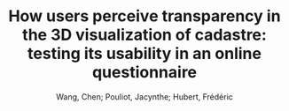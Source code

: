 ---
layout: technique
title: "How users perceive transparency in the 3D visualization of cadastre: testing its usability in an online questionnaire"
system_type: "False"
technique: "False"
design_study: "False"
evaluation: "True"
data: "False"
analysis: "False"
generation: "False"
curation_and_transformation: "False"
management: "False"
modeling: "False"
urban_analysis: "False"
visualization: "True"
sunlight_access: "False"
wind_ventilation: "False"
view_impact: "False"
energy: "False"
damage_and_disaster_management: "False"
climate: "False"
sound: "False"
property_cadastre: "True"
others: "False"
lookup: "False"
browse: "True"
locate: "False"
explore: "False"
identify: "True"
compare: "False"
summarize: "False"
distribution: "False"
trends: "False"
outliers: "False"
extremes: "False"
features: "False"
target_discovery: "False"
target_access: "True"
spatial_relation: "False"
buildings: "True"
streets: "False"
nature: "False"
uniform_discretization: "False"
structural_subdivision: "True"
univariate: "False"
multivariate: "False"
volumetric: "False"
temporal: "False"
sensing: "False"
statistical: "False"
simulation_based: "False"
learning_based: "False"
surveyed: "False"
site: "True"
block: "True"
multi_block: "False"
city: "False"
va_wo_model: "False"
post_model: "False"
model_integrated: "False"
assisted_models: "False"
overlay: "False"
embedded: "False"
linked: "False"
temporal_jx: "False"
spatial_jx: "False"
filter: "False"
aggregate: "False"
embed: "False"
glyphs: "False"
bar_charts: "False"
scatterplots: "False"
matrix: "False"
parallel_coordinates: "False"
map_2d: "False"
map_3d: "True"
walking: "False"
steering: "False"
selection_based: "False"
manipulation_based: "True"
distortion: "False"
ghosting: "True"
culling: "False"
birds_view: "False"
multi_view: "False"
assisted_steering: "False"
other: "False"
vr_cave: "False"
ar: "False"
desktop: "True"
mobile: "False"
case_study: "False"
user_study: "True"
statistical_evaluation: "False"
expert_interviews: "False"
key: "Z7Z5AB8U"
item_type: "journalArticle"
publication_year: "2017"
author: "Wang, Chen; Pouliot, Jacynthe; Hubert, Frédéric"
publication_title: "GeoInformatica"
isbn: "nan"
issn: "1384-6175, 1573-7624"
doi: "10.1007/s10707-016-0281-y"
url_paper: "http://link.springer.com/10.1007/s10707-016-0281-y"
abstract_note: "nan"
date_added: "2023-01-30 00:05:20"
date_modified: "2023-01-30 00:05:20"
access_date: "2023-01-30 00:05:20"
pages: "599-618"
num_pages: "nan"
issue: "3"
volume: "21.0"
number_of_volumes: "nan"
journal_abbreviation: "Geoinformatica"
short_title: "How users perceive transparency in the 3D visualization of cadastre"
series: "nan"
series_number: "nan"
series_text: "nan"
series_title: "nan"
publisher: "nan"
place: "nan"
language: "en"
rights: "nan"
type: "nan"
archive: "nan"
archive_location: "nan"
library_catalog: "DOI.org (Crossref)"
call_number: "nan"
extra: "nan"
notes: "nan"
link_attachments: "nan"
manual_tags: "nan"
automatic_tags: "nan"
editor: "nan"
series_editor: "nan"
translator: "nan"
contributor: "nan"
attorney_agent: "nan"
book_author: "nan"
cast_member: "nan"
commenter: "nan"
composer: "nan"
cosponsor: "nan"
counsel: "nan"
interviewer: "nan"
producer: "nan"
recipient: "nan"
reviewed_author: "nan"
scriptwriter: "nan"
words_by: "nan"
guest: "nan"
number: "nan"
edition: "nan"
running_time: "nan"
scale: "nan"
medium: "nan"
artwork_size: "nan"
filing_date: "nan"
application_number: "nan"
assignee: "nan"
issuing_authority: "nan"
country: "nan"
meeting_name: "nan"
conference_name: "nan"
court: "nan"
references: "nan"
reporter: "nan"
legal_status: "nan"
priority_numbers: "nan"
programming_language: "nan"
version: "nan"
system: "nan"
code: "nan"
code_number: "nan"
section: "nan"
session: "nan"
committee: "nan"
history: "nan"
legislative_body: "nan"
---